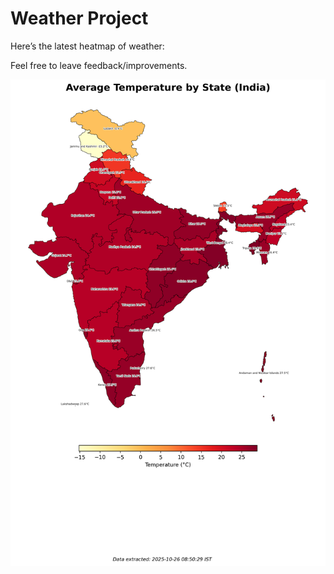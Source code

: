 # Weather Project

Here’s the latest heatmap of weather:

Feel free to leave feedback/improvements.

![India Heatmap](docs/assets/india_heatmap.png?v=FD9380)
